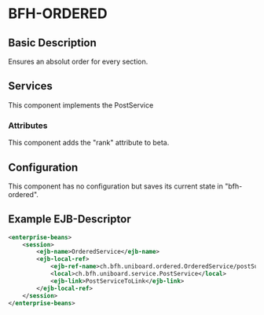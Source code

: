 # BFH-ORDERED

## Basic Description

Ensures an absolut order for every section.

## Services

This component implements the PostService

### Attributes

This component adds the "rank" attribute to beta.

## Configuration

This component has no configuration but saves its current state in "bfh-ordered".

## Example EJB-Descriptor
```xml
<enterprise-beans>
	<session>
		<ejb-name>OrderedService</ejb-name>
		<ejb-local-ref>
			<ejb-ref-name>ch.bfh.uniboard.ordered.OrderedService/postSuccessor</ejb-ref-name>
			<local>ch.bfh.uniboard.service.PostService</local>
			<ejb-link>PostServiceToLink</ejb-link>
		</ejb-local-ref>
	</session>
</enterprise-beans>
```
